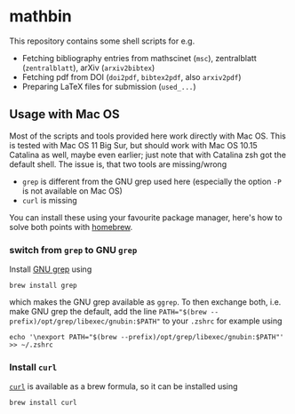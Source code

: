 # mathbin
This repository contains some shell scripts
for e.g.

* Fetching bibliography entries from mathscinet (`msc`), zentralblatt (`zentralblatt`), arXiv (`arxiv2bibtex`)
* Fetching pdf from DOI (`doi2pdf`, `bibtex2pdf`, also `arxiv2pdf`)
* Preparing LaTeX files for submission (`used_...`)

## Usage with Mac OS

Most of the scripts and tools provided here work directly with Mac OS. This is tested with Mac OS 11 Big Sur, but should work with Mac OS 10.15 Catalina as well, maybe even earlier; just note that with Catalina zsh got the default shell. The issue is, that two tools are missing/wrong

* `grep` is different from the GNU grep used here (especially the option `-P` is not available on Mac OS)
* `curl` is missing

You can install these using your favourite package manager, here's how to solve both points with [homebrew](https://brew.sh).

### switch from `grep` to GNU `grep`

Install [GNU grep](https://formulae.brew.sh/formula/grep#default) using

```shell
brew install grep
```

which makes the GNU grep available as `ggrep`. To then exchange both, i.e. make GNU grep the default, add the line `PATH="$(brew --prefix)/opt/grep/libexec/gnubin:$PATH"` to your `.zshrc` for example using

```shell
echo '\nexport PATH="$(brew --prefix)/opt/grep/libexec/gnubin:$PATH"' >> ~/.zshrc
```

### Install `curl`

[`curl`](https://formulae.brew.sh/formula/curl#default) is available as a brew formula, so it can be installed using

```shell
brew install curl
```
